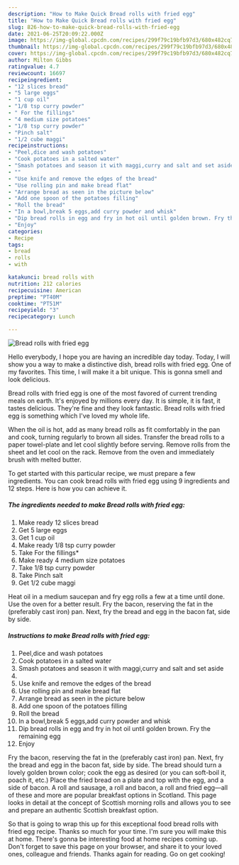 ```yaml
---
description: "How to Make Quick Bread rolls with fried egg"
title: "How to Make Quick Bread rolls with fried egg"
slug: 826-how-to-make-quick-bread-rolls-with-fried-egg
date: 2021-06-25T20:09:22.000Z
image: https://img-global.cpcdn.com/recipes/299f79c19bfb97d3/680x482cq70/bread-rolls-with-fried-egg-recipe-main-photo.jpg
thumbnail: https://img-global.cpcdn.com/recipes/299f79c19bfb97d3/680x482cq70/bread-rolls-with-fried-egg-recipe-main-photo.jpg
cover: https://img-global.cpcdn.com/recipes/299f79c19bfb97d3/680x482cq70/bread-rolls-with-fried-egg-recipe-main-photo.jpg
author: Milton Gibbs
ratingvalue: 4.7
reviewcount: 16697
recipeingredient:
- "12 slices bread"
- "5 large eggs"
- "1 cup oil"
- "1/8 tsp curry powder"
- " For the fillings"
- "4 medium size potatoes"
- "1/8 tsp curry powder"
- "Pinch salt"
- "1/2 cube maggi"
recipeinstructions:
- "Peel,dice and wash potatoes"
- "Cook potatoes in a salted water"
- "Smash potatoes and season it with maggi,curry and salt and set aside"
- ""
- "Use knife and remove the edges of the bread"
- "Use rolling pin and make bread flat"
- "Arrange bread as seen in the picture below"
- "Add one spoon of the potatoes filling"
- "Roll the bread"
- "In a bowl,break 5 eggs,add curry powder and whisk"
- "Dip bread rolls in egg and fry in hot oil until golden brown. Fry the remaining egg"
- "Enjoy"
categories:
- Recipe
tags:
- bread
- rolls
- with

katakunci: bread rolls with 
nutrition: 212 calories
recipecuisine: American
preptime: "PT40M"
cooktime: "PT51M"
recipeyield: "3"
recipecategory: Lunch

---
```



![Bread rolls with fried egg](https://img-global.cpcdn.com/recipes/299f79c19bfb97d3/680x482cq70/bread-rolls-with-fried-egg-recipe-main-photo.jpg)

Hello everybody, I hope you are having an incredible day today. Today, I will show you a way to make a distinctive dish, bread rolls with fried egg. One of my favorites. This time, I will make it a bit unique. This is gonna smell and look delicious.

Bread rolls with fried egg is one of the most favored of current trending meals on earth. It's enjoyed by millions every day. It is simple, it is fast, it tastes delicious. They're fine and they look fantastic. Bread rolls with fried egg is something which I've loved my whole life.

When the oil is hot, add as many bread rolls as fit comfortably in the pan and cook, turning regularly to brown all sides. Transfer the bread rolls to a paper towel-plate and let cool slightly before serving. Remove rolls from the sheet and let cool on the rack. Remove from the oven and immediately brush with melted butter.


To get started with this particular recipe, we must prepare a few ingredients. You can cook bread rolls with fried egg using 9 ingredients and 12 steps. Here is how you can achieve it.

<!--inarticleads1-->

##### The ingredients needed to make Bread rolls with fried egg:

1. Make ready 12 slices bread
1. Get 5 large eggs
1. Get 1 cup oil
1. Make ready 1/8 tsp curry powder
1. Take  For the fillings*
1. Make ready 4 medium size potatoes
1. Take 1/8 tsp curry powder
1. Take Pinch salt
1. Get 1/2 cube maggi


Heat oil in a medium saucepan and fry egg rolls a few at a time until done. Use the oven for a better result. Fry the bacon, reserving the fat in the (preferably cast iron) pan. Next, fry the bread and egg in the bacon fat, side by side. 

<!--inarticleads2-->

##### Instructions to make Bread rolls with fried egg:

1. Peel,dice and wash potatoes
1. Cook potatoes in a salted water
1. Smash potatoes and season it with maggi,curry and salt and set aside
1. 
1. Use knife and remove the edges of the bread
1. Use rolling pin and make bread flat
1. Arrange bread as seen in the picture below
1. Add one spoon of the potatoes filling
1. Roll the bread
1. In a bowl,break 5 eggs,add curry powder and whisk
1. Dip bread rolls in egg and fry in hot oil until golden brown. Fry the remaining egg
1. Enjoy


Fry the bacon, reserving the fat in the (preferably cast iron) pan. Next, fry the bread and egg in the bacon fat, side by side. The bread should turn a lovely golden brown color; cook the egg as desired (or you can soft-boil it, poach it, etc.) Place the fried bread on a plate and top with the egg, and a side of bacon. A roll and sausage, a roll and bacon, a roll and fried egg—all of these and more are popular breakfast options in Scotland. This page looks in detail at the concept of Scottish morning rolls and allows you to see and prepare an authentic Scottish breakfast option. 

So that is going to wrap this up for this exceptional food bread rolls with fried egg recipe. Thanks so much for your time. I'm sure you will make this at home. There's gonna be interesting food at home recipes coming up. Don't forget to save this page on your browser, and share it to your loved ones, colleague and friends. Thanks again for reading. Go on get cooking!
